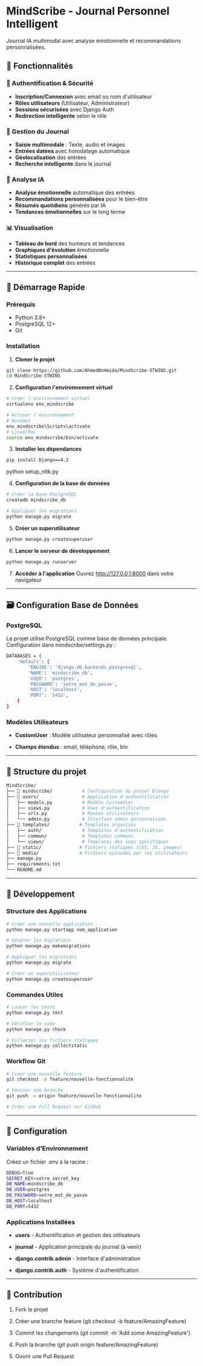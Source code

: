 # MindScribe - Journal Personnel Intelligent

Journal IA multimodal avec analyse émotionnelle et recommandations personnalisées.

## 🎯 Fonctionnalités

### 🔐 Authentification & Sécurité
- **Inscription/Connexion** avec email ou nom d'utilisateur
- **Rôles utilisateurs** (Utilisateur, Administrateur)
- **Sessions sécurisées** avec Django Auth
- **Redirection intelligente** selon le rôle

### 📝 Gestion du Journal
- **Saisie multimodale** : Texte, audio et images
- **Entrées datées** avec horodatage automatique
- **Géolocalisation** des entrées
- **Recherche intelligente** dans le journal

### 🧠 Analyse IA
- **Analyse émotionnelle** automatique des entrées
- **Recommandations personnalisées** pour le bien-être
- **Résumés quotidiens** générés par IA
- **Tendances émotionnelles** sur le long terme

### 📊 Visualisation
- **Tableau de bord** des humeurs et tendances
- **Graphiques d'évolution** émotionnelle
- **Statistiques personnalisées**
- **Historique complet** des entrées

---

## 🚀 Démarrage Rapide

### Prérequis
- Python 3.8+
- PostgreSQL 12+
- Git

### Installation

1. **Cloner le projet**
```bash
git clone https://github.com/AhmedBnHmida/MindScribe-5TWIN5.git
cd MindScribe-5TWIN5
```

2. **Configuration l'environnement virtuel**
```bash
# Créer l'environnement virtuel
virtualenv env_mindscribe

# Activer l'environnement
# Windows
env_mindscribe\Scripts\activate
# Linux/Mac
source env_mindscribe/bin/activate
```

3. **Installer les dépendances**
```bash
pip install Django==4.2
```

python setup_nltk.py



4. **Configuration de la base de données**
```bash
# Créer la base PostgreSQL
createdb mindscribe_db

# Appliquer les migrations
python manage.py migrate
```

5. **Créer un superutilisateur**
```bash
python manage.py createsuperuser
```


6. **Lancer le serveur de développement**
```bash
python manage.py runserver
```

7. **Accéder à l'application**
Ouvrez http://127.0.0.1:8000 dans votre navigateur

---

## 🗃️ Configuration Base de Données

### PostgreSQL
Le projet utilise PostgreSQL comme base de données principale. Configuration dans mindscribe/settings.py :

```bash
DATABASES = {
    'default': {
        'ENGINE': 'django.db.backends.postgresql',
        'NAME': 'mindscribe_db',
        'USER': 'postgres',
        'PASSWORD': 'votre_mot_de_passe',
        'HOST': 'localhost',
        'PORT': '5432',
    }
}
```

### Modèles Utilisateurs

- **CustomUser** : Modèle utilisateur personnalisé avec rôles

- **Champs étendus** : email, téléphone, rôle, bio

---

## 📁 Structure du projet
```bash
MindScribe/
├── 📁 mindscribe/           # Configuration du projet Django
├── 📁 users/                # Application d'authentification
│   ├── models.py           # Modèle CustomUser
│   ├── views.py            # Vues d'authentification
│   ├── urls.py             # Routes utilisateurs
│   └── admin.py            # Interface admin personnalisée
├── 📁 templates/           # Templates organisés
│   ├── auth/               # Templates d'authentification
│   ├── commun/             # Templates communs
│   └── views/              # Templates des vues spécifiques
├── 📁 static/              # Fichiers statiques (CSS, JS, images)
├── 📁 media/               # Fichiers uploadés par les utilisateurs
├── manage.py
├── requirements.txt
└── README.md
```

---

## 👥 Développement

### Structure des Applications

```bash
# Créer une nouvelle application
python manage.py startapp nom_application

# Générer les migrations
python manage.py makemigrations

# Appliquer les migrations
python manage.py migrate

# Créer un superutilisateur
python manage.py createsuperuser
```

### Commandes Utiles

```bash
# Lancer les tests
python manage.py test

# Vérifier le code
python manage.py check

# Collecter les fichiers statiques
python manage.py collectstatic
```

### Workflow Git
```bash
# Créer une nouvelle feature
git checkout -b feature/nouvelle-fonctionnalite

# Pousser une branche
git push -u origin feature/nouvelle-fonctionnalite

# Créer une Pull Request sur GitHub
```

---

## 🔧 Configuration
### Variables d'Environnement
Créez un fichier .env à la racine :

```bash
DEBUG=True
SECRET_KEY=votre_secret_key
DB_NAME=mindscribe_db
DB_USER=postgres
DB_PASSWORD=votre_mot_de_passe
DB_HOST=localhost
DB_PORT=5432
```
### Applications Installées

- **users** - Authentification et gestion des utilisateurs

- **journal** - Application principale du journal (à venir)

- **django.contrib.admin** - Interface d'administration

- **django.contrib.auth** - Système d'authentification

---

## 🤝 Contribution

1. Fork le projet

2. Créer une branche feature (git checkout -b feature/AmazingFeature)

3. Commit les changements (git commit -m 'Add some AmazingFeature')

4. Push la branche (git push origin feature/AmazingFeature)

5. Ouvrir une Pull Request

